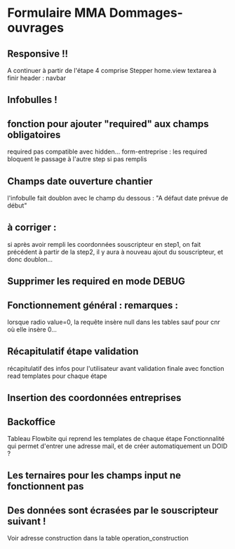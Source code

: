 # Formulaire MMA Dommages-ouvrages

## Responsive !!
A continuer à partir de l'étape 4 comprise
Stepper
home.view textarea à finir
header : navbar

## Infobulles !

## fonction pour ajouter "required" aux champs obligatoires
required pas compatible avec hidden...
form-entreprise : les required bloquent le passage à l'autre step si pas remplis

## Champs date ouverture chantier
l'infobulle fait doublon avec le champ du dessous : "A défaut date prévue de début"

## à corriger :
si après avoir rempli les coordonnées souscripteur en step1, on fait précédent à partir de la step2, il y aura à nouveau ajout du souscripteur, et donc doublon...

## Supprimer les required en mode DEBUG

## Fonctionnement général : remarques :
lorsque radio value=0, la requête insère null dans les tables sauf pour cnr où elle insère 0...

## Récapitulatif étape validation
récapitulatif des infos pour l'utilisateur avant validation finale
avec fonction read
templates pour chaque étape

## Insertion des coordonnées entreprises

## Backoffice
Tableau Flowbite qui reprend les templates de chaque étape
Fonctionnalité qui permet d'entrer une adresse mail, et de créer automatiquement un DOID ?

## Les ternaires pour les champs input ne fonctionnent pas

## Des données sont écrasées par le souscripteur suivant !
Voir adresse construction dans la table operation_construction

